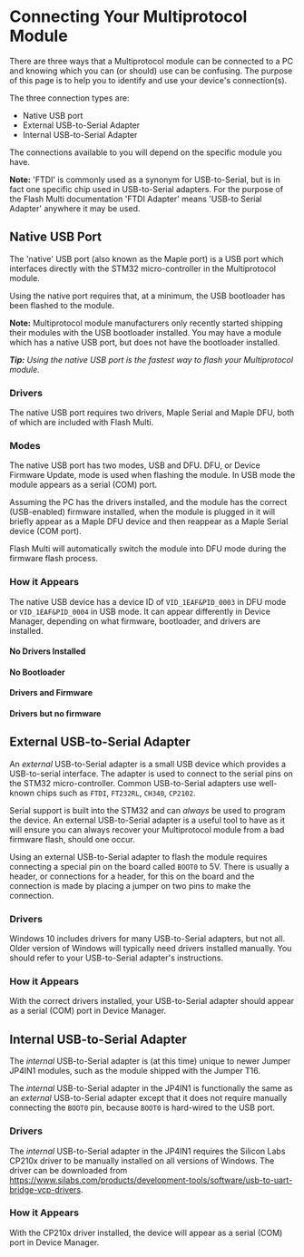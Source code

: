 # Connecting Your Multiprotocol Module
There are three ways that a Multiprotocol module can be connected to a PC and knowing which you can (or should) use can be confusing.  The purpose of this page is to help you to identify and use your device's connection(s).

The three connection types are:
* Native USB port
* External USB-to-Serial Adapter
* Internal USB-to-Serial Adapter

The connections available to you will depend on the specific module you have. 

**Note:** 'FTDI' is commonly used as a synonym for USB-to-Serial, but is in fact one specific chip used in USB-to-Serial adapters.  For the purpose of the Flash Multi documentation 'FTDI Adapter' means 'USB-to Serial Adapter' anywhere it may be used.

## Native USB Port
The 'native' USB port (also known as the Maple port) is a USB port which interfaces directly with the STM32 micro-controller in the Multiprotocol module.  

Using the native port requires that, at a minimum, the USB bootloader has been flashed to the module.

**Note:** Multiprotocol module manufacturers only recently started shipping their modules with the USB bootloader installed.  You may have a module which has a native USB port, but does not have the bootloader installed.

_**Tip:** Using the native USB port is the fastest way to flash your Multiprotocol module._

### Drivers
The native USB port requires two drivers, Maple Serial and Maple DFU, both of which are included with Flash Multi.

### Modes
The native USB port has two modes, USB and DFU.  DFU, or Device Firmware Update, mode is used when flashing the module. In USB mode the module appears as a serial (COM) port.

Assuming the PC has the drivers installed, and the module has the correct (USB-enabled) firmware installed, when the module is plugged in it will briefly appear as a Maple DFU device and then reappear as a Maple Serial device (COM port).

Flash Multi will automatically switch the module into DFU mode during the firmware flash process.

### How it Appears
The native USB device has a device ID of `VID_1EAF&PID_0003` in DFU mode or `VID_1EAF&PID_0004` in USB mode.  It can appear differently in Device Manager, depending on what firmware, bootloader, and drivers are installed.

#### No Drivers Installed

#### No Bootloader

#### Drivers and Firmware

#### Drivers but no firmware

## External USB-to-Serial Adapter
An _external_ USB-to-Serial adapter is a small USB device which provides a USB-to-serial interface.  The adapter is used to connect to the serial pins on the STM32 micro-controller.  Common USB-to-Serial adapters use well-known chips such as `FTDI`, `FT232RL`, `CH340`, `CP2102`.

Serial support is built into the STM32 and can _always_ be used to program the device.  An external USB-to-Serial adapter is a useful tool to have as it will ensure you can always recover your Multiprotocol module from a bad firmware flash, should one occur.

Using an external USB-to-Serial adapter to flash the module requires connecting a special pin on the board called `BOOT0` to 5V.  There is usually a header, or connections for a header, for this on the board and the connection is made by placing a jumper on two pins to make the connection.

### Drivers
Windows 10 includes drivers for many USB-to-Serial adapters, but not all.  Older version of Windows will typically need drivers installed manually.  You should refer to your USB-to-Serial adapter's instructions.

### How it Appears
With the correct drivers installed, your USB-to-Serial adapter should appear as a serial (COM) port in Device Manager.

## Internal USB-to-Serial Adapter
The _internal_ USB-to-Serial adapter is (at this time) unique to newer Jumper JP4IN1 modules, such as the module shipped with the Jumper T16.

The _internal_ USB-to-Serial adapter in the JP4IN1 is functionally the same as an _external_ USB-to-Serial adapter except that it does not require manually connecting the `BOOT0` pin, because `BOOT0` is hard-wired to the USB port.

### Drivers
The _internal_ USB-to-Serial adapter in the JP4IN1 requires the Silicon Labs CP210x driver to be manually installed on all versions of Windows.  The driver can be downloaded from https://www.silabs.com/products/development-tools/software/usb-to-uart-bridge-vcp-drivers.

### How it Appears
With the CP210x driver installed, the device will appear as a serial (COM) port in Device Manager.
